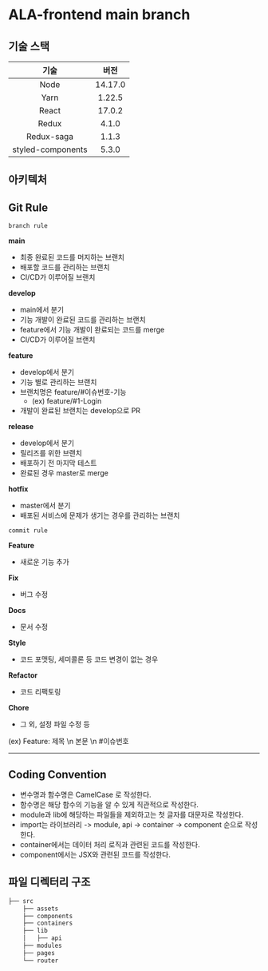 # ALA-frontend main branch

## 기술 스택

|       기술        |  버전   |
| :---------------: | :-----: |
|       Node        | 14.17.0 |
|       Yarn        | 1.22.5  |
|       React       | 17.0.2  |
|       Redux       |  4.1.0  |
|    Redux-saga     |  1.1.3  |
| styled-components |  5.3.0  |

## 아키텍처

## Git Rule

`branch rule` <br/>

<strong>main</strong>

- 최종 완료된 코드를 머지하는 브랜치
- 배포할 코드를 관리하는 브랜치
- CI/CD가 이루어질 브랜치

<strong>develop</strong>

- main에서 분기
- 기능 개발이 완료된 코드를 관리하는 브랜치
- feature에서 기능 개발이 완료되는 코드를 merge
- CI/CD가 이루어질 브랜치

<strong>feature</strong>

- develop에서 분기
- 기능 별로 관리하는 브랜치
- 브랜치명은 feature/#이슈번호-기능
  - (ex) feature/#1-Login
- 개발이 완료된 브랜치는 develop으로 PR

<strong>release</strong>

- develop에서 분기
- 릴리즈를 위한 브랜치
- 배포하기 전 마지막 테스트
- 완료된 경우 master로 merge

<strong>hotfix</strong>

- master에서 분기
- 배포된 서비스에 문제가 생기는 경우를 관리하는 브랜치

`commit rule` <br/>

<strong>Feature</strong>

- 새로운 기능 추가

<strong>Fix</strong>

- 버그 수정

<strong>Docs</strong>

- 문서 수정

<strong>Style</strong>

- 코드 포맷팅, 세미콜론 등 코드 변경이 없는 경우

<strong>Refactor</strong>

- 코드 리팩토링

<strong>Chore</strong>

- 그 외, 설정 파일 수정 등

(ex) Feature: 제목 \n 본문 \n #이슈번호

<hr />

## Coding Convention

- 변수명과 함수명은 CamelCase 로 작성한다.
- 함수명은 해당 함수의 기능을 알 수 있게 직관적으로 작성한다.
- module과 lib에 해당하는 파일들을 제외하고는 첫 글자를 대문자로 작성한다.
- import는 라이브러리 -> module, api -> container -> component 순으로 작성한다.
- container에서는 데이터 처리 로직과 관련된 코드를 작성한다.
- component에서는 JSX와 관련된 코드를 작성한다.

## 파일 디렉터리 구조

```bash
├── src
    ├── assets
    ├── components
    ├── containers
    ├── lib
    │   ├── api
    ├── modules
    ├── pages
    └── router

```
